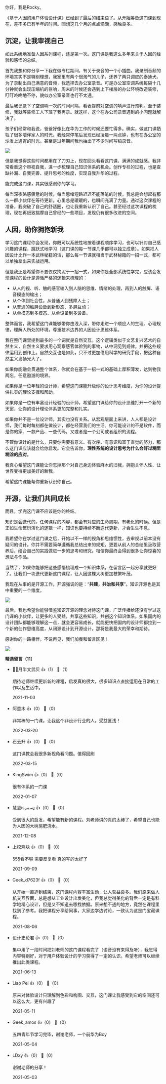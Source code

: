 你好，我是Rocky。

《基于人因的用户体验设计课》已经到了最后的结束语了。从开始筹备这门课到现在，差不多已有半年的时间。回想这几个月的点点滴滴，感触良多。

## 沉淀，让我审视自己

如此系统地准备人因系列课程，还是第一次。这门课是我这么多年来关于人因的经验和感悟的总结。

首先我想和你分享一下我在做专栏期间，有关于录音的一个小插曲。我录制音频的环境其实不是特别理想，我家里有两个很淘气的儿子，还养了两只调皮的泰迪犬。为了录制出自己满意的音频，我选择去办公室录音。可是办公室空调系统每隔十几分钟就会出现压缩机的巨响，周末的时候还会遇到上下楼层的办公环境改造装修，叮叮咚咚地不停，貌似办公室录音也行不太通。

最后我记录下了空调响一次的时间间隔，看表提前对空调的响声进行预判。至于装修，我就等装修工人下班了我再录。就这样，这个在办公司录音遇到的小问题就解决了。

孩子们经常和我说，爸爸好像比在华为工作的时候还要忙得多。确实，做这门课牺牲了很多陪伴家人的时光，我经常停笔后发现已经凌晨一两点钟，也有在办公室的沙发上通宵的时光。甚至是过年期间我也抽出了不少时间写稿录音。

![](https://static001.geekbang.org/resource/image/86/cf/86fdf8f07052f7da7a9a496e725505cf.jpg?wh=1920%2A1280)

但是我觉得这些时间都用在了刀刃上，现在回头看看这门课，满满的成就感。我非常看重这个审视自我，进一步梳理自己知识体系的机会。创作专栏的过程，也是查缺补漏、自我完善、提升思考的维度，实现自我升华的过程。

能完成这门课，其实很感谢你的学习。

每当深夜略感疲惫的时候，每当思绪短路迟迟不能落笔的时候，我总是会想起有那么一群小伙伴在等待更新，心里总是暖暖的，也瞬间充满了力量。通过这次课程的准备，我突破了自己的舒适圈，也让我重新认识了自己。甚至经过这次课程的梳理，现在再细致揣摩自己曾经的一些项目，发现仍有很多改进的空间。

## 人因，助你拥抱新我

学习这门课程你会发现，你既可以系统性地按着课程顺序学习，也可以针对自己感兴趣的课程，跳跃式地学习（这门课的每一节课几乎都可以独立成章）。如果把人因设计比作一本武林秘籍的话，那么每一节课就相当于武林秘籍的一招一式，都可以单独拿出来实战运用。

但是我还是希望你不要仅仅拘泥于一招一式，如果你是全部系统性学完，应该会发现课程的设计是遵循严格的逻辑来梳理的：

- 从人的视、听、触的感官输入到人脑的思维、情绪的处理，再到人的触屏、语音模态的输出；
- 从个体到社会性，从普通人到残障人士；
- 从普通的触屏设备到新形态、多屏互动；
- 从单模态到多模态、从单设备到多设备。

整体而言，我希望这门课能够带你由浅入深，带你走进一个顺应人的生理、心理规律，理解人所处的环境，尊重技术边界的人因设计思维体系。

我在整门课里提到最多的一个词就是自然交互。这个逻辑类似于文艺复兴艺术的自然主义，自然主义要求用心观察感官体验到的事物，从中洞见到规律，并把这些规律运用到创作上。自然交互也是如此，只不过更加借用科学的研究手段，把这种自然主义发扬光大了。

如果你能融会贯通整个体系，你就会在基于一招一式的基础上厚积薄发，达到物我两忘，任意遨游的境界。

如果你是一位年轻的设计师，希望这门课能升级你的设计思考维度，为你的设计提供扎实的理论支撑和帮助。

如果你是一位有丰富设计经验的设计师，希望这门课给你的设计思维打开一个新的天窗，让你的设计理论体系更加完整和扎实。

如果你并不是一位设计师，其实也没有关系。从宏观层面上来讲，人人都是设计师，我们每时每刻都在做设计，都在经营我们的生活。你可能设计的不是软件，而是你的家、一款产品、一些代码，又或者是一个公司或者组织的流程。

不管你设计的是什么，只要你需要有意义、有次序、有意识和富于直觉的努力，那么这门课应该就会给你启发。它会告诉你，**理性系统的设计思考为什么会好过糊里糊涂的应对**。

我真心希望这门课能让你忘掉那个对自己身边体验麻木的旧我，拥抱关怀人性、让世界变得更加美好的新我。

希望这门课能帮你重新认识你自己。

## 开源，让我们共同成长

而且，学完这门课不应该是你的终结。

知识是会迭代的。任何课程的内容，都会有对应的生命周期，有老化的时候。但是正如生命繁衍演化的逻辑一样，知识也要持续不断迭代更新，才会生生不息。

我希望你在学过这门课之后，开始以不一样的视角和思维惯性，去审视以前本没有疑问的设计。你并不需要简单遵循我总结出来的规矩，更要从前人的总结里汲取营养后，结合自己的实践做进一步的思考和研究，相信你最终会得到很多让你惊喜的想法与作品。

当然了，如果你能够把这些感悟梳理成一个知识体系，在留言区一起分享就更好了。让我们一块迭代更新这门课程，让人因这棵大树更加枝繁叶茂。

我现在从事的是开源工作，开源强调的是：“**共建，共治和共享**”。知识开源也是其中重要的一个维度。

![](https://static001.geekbang.org/resource/image/25/77/2502a31f5e223a19b788143cc2462377.jpg?wh=1680%2A940)

最后，我也希望你能够借鉴知识开源的理念对待这门课，广泛传播给还没有学过这门课的小伙伴，让更多的人受益，共享这些知识，共创这个知识体系。如果国内的设计团队都能够理解这一点，就会更容易成长，就能更快把国内的设计师都拉到一个新的创作思维高度，从闭源设计到开源设计，那将是我最大的荣幸和期待。

感谢你的一路相伴，不说再见，我们加餐和留言区见！

[![](https://static001.geekbang.org/resource/image/38/92/38c8f6d62247ebb175d4477d406bbd92.jpg?wh=1142%2A801)](https://jinshuju.net/f/Hnqk0c)
<div><strong>精选留言（11）</strong></div><ul>
<li><span>🐑🐑月半文武贝</span> 👍（1） 💬（1）<p>期待老师继续更新新的课程，启发真的很大，很多知识点直接运用在日常的工作以及生活中。</p>2021-11-03</li><br/><li><span>阿童木</span> 👍（0） 💬（0）<p>非常棒的一门课，让我这个非设计行业的人，受益匪浅！</p>2022-03-20</li><br/><li><span>石云升</span> 👍（0） 💬（0）<p>这门课教会我很多新视角看问题。值得回刷</p>2022-03-15</li><br/><li><span>KingSwim</span> 👍（0） 💬（0）<p>很有体系的一门课</p>2022-01-07</li><br/><li><span>慧慧isسمر</span> 👍（0） 💬（0）<p>受到很大的启发，希望能有新的课程。刘老师讲的真的太棒了，希望自己也能为人因的大树施肥浇水。</p>2021-12-08</li><br/><li><span>上校鸡块</span> 👍（0） 💬（0）<p>555看不够  需要反复看  真的写的太好了</p>2021-09-09</li><br/><li><span>Geek_d7623f</span> 👍（0） 💬（0）<p>从开始一直追到结束，这门课程内容丰富生动，让人获益良多。我们原来做人机交互界面，总是想从工业设计出发美化，但我总觉得美化的背后一定是有科学地精心设计，但是又不知道去哪找依据。原来想不通的地方，竟然在课程里找到了参考。我把课程分享给同事，大家边学边讨论，一致认为这是门宝藏课程。</p>2021-08-06</li><br/><li><span>设计史论君</span> 👍（0） 💬（0）<p>集中用了一段时间把刘老师的这门课程看完了（语音没有来得及听），我觉得内容特别好，对于用户体验设计的学习获得了一定的认识。希望老师可以继续推出此类课程。</p>2021-06-13</li><br/><li><span>Liao Pei</span> 👍（0） 💬（0）<p>原来对体验设计只理解到色彩和构图、交互，这门课让我感受到它的空间还可以这么大，更有兴趣了</p>2021-05-11</li><br/><li><span>Geek_amos</span> 👍（0） 💬（0）<p>五四青年节学习完毕，谢谢老师，一个前华为Boy</p>2021-05-04</li><br/><li><span>LDxy</span> 👍（0） 💬（0）<p>谢谢老师的分享！</p>2021-05-03</li><br/>
</ul>